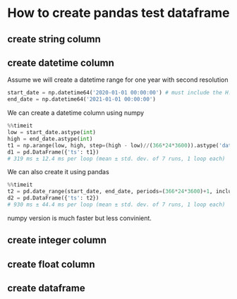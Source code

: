 # How to create pandas test dataframe

## create string column

## create datetime column
Assume we will create a datetime range for one year with second resolution
```py
start_date = np.datetime64('2020-01-01 00:00:00') # must include the H:M:S
end_date = np.datetime64('2021-01-01 00:00:00')
```

We can create a datetime column using numpy
```py
%%timeit
low = start_date.astype(int)
high = end_date.astype(int)
t1 = np.arange(low, high, step=(high - low)//(366*24*3600)).astype('datetime64[s]')
d1 = pd.DataFrame({'ts': t1})
# 319 ms ± 12.4 ms per loop (mean ± std. dev. of 7 runs, 1 loop each)
```

We can also create it using pandas
```py
%%timeit
t2 = pd.date_range(start_date, end_date, periods=(366*24*3600)+1, inclusive='left', unit='s')
d2 = pd.DataFrame({'ts': t2})
# 930 ms ± 44.4 ms per loop (mean ± std. dev. of 7 runs, 1 loop each)
```

numpy version is much faster but less convinient.

## create integer column

## create float column

## create dataframe

